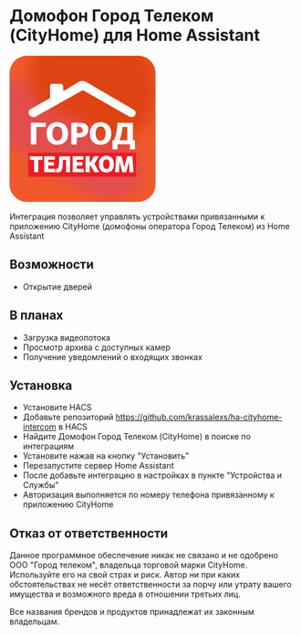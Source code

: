 # Домофон Город Телеком (CityHome) для Home Assistant

![Logo](https://github.com/krassalexs/ha-cityhome-intercom/blob/master/img/icon.png?raw=true)

Интеграция позволяет управлять устройствами привязанными к приложению CityHome (домофоны оператора Город Телеком) из Home Assistant

## Возможности

* Открытие дверей

## В планах

* Загрузка видеопотока
* Просмотр архива с доступных камер 
* Получение уведомлений о входящих звонках

## Установка

* Установите HACS
* Добавьте репозиторий https://github.com/krassalexs/ha-cityhome-intercom в HACS 
* Найдите Домофон Город Телеком (CityHome) в поиске по интеграциям
* Установите нажав на кнопку "Установить" 
* Перезапустите сервер Home Assistant
* После добавьте интеграцию в настройках в пункте "Устройства и Службы"
* Авторизация выполняется по номеру телефона привязанному к приложению CityHome

## Отказ от ответственности

Данное программное обеспечение никак не связано и не одобрено ООО "Город телеком", владельца торговой марки CityHome. Используйте его на свой страх и риск. Автор ни при каких обстоятельствах не несёт ответственности за порчу или утрату вашего имущества и возможного вреда в отношении третьих лиц.

Все названия брендов и продуктов принадлежат их законным владельцам.
